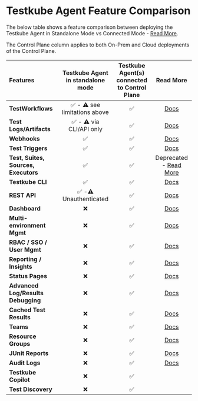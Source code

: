 # Testkube Agent Feature Comparison

The below table shows a feature comparison between deploying the Testkube Agent in Standalone Mode vs Connected Mode - [Read More](/articles/install/standalone-agent).

The Control Plane column applies to both On-Prem and Cloud deployments of the Control Plane.

| Features                             |       Testkube Agent <br/> in standalone mode        | Testkube Agent(s) <br/>connected to Control Plane |                       Read More                        |
|:-------------------------------------|:----------------------------------------------------:|:-------------------------------------------------:|:------------------------------------------------------:|
| **TestWorkflows**                    | :white_check_mark: - :warning: see limitations above |                :white_check_mark:                 |            [Docs](/articles/test-workflows)            |
| **Test Logs/Artifacts**              |   :white_check_mark: -  :warning: via CLI/API only   |                :white_check_mark:                 |          [Docs](/articles/logs-and-artifacts)          |
| **Webhooks**                         |                  :white_check_mark:                  |                :white_check_mark:                 |               [Docs](/articles/webhooks)               |
| **Test Triggers**                    |                  :white_check_mark:                  |                :white_check_mark:                 |         [Docs](/articles/triggering-overview)          |
| **Test, Suites, Sources, Executors** |                  :white_check_mark:                  |                :white_check_mark:                 |  Deprecated - [Read More](/articles/legacy-features)   |
| **Testkube CLI**                     |                  :white_check_mark:                  |                :white_check_mark:                 |                 [Docs](/articles/cli)                  |
| **REST API**                         |    :white_check_mark: -:warning: Unauthenticated     |                :white_check_mark:                 |               [Docs](/openapi/overview)                |
| **Dashboard**                        |                         :x:                          |                :white_check_mark:                 |      [Docs](/articles/testkube-dashboard-explore)      |
| **Multi-environment Mgmt**           |                         :x:                          |                :white_check_mark:                 | [Docs](/testkube-pro/articles/environment-management)  |
| **RBAC / SSO / User Mgmt**           |                         :x:                          |                :white_check_mark:                 | [Docs](/testkube-pro/articles/organization-management) |
| **Reporting / Insights**             |                         :x:                          |                :white_check_mark:                 |            [Docs](/articles/test-insights)             |
| **Status Pages**                     |                         :x:                          |                :white_check_mark:                 |      [Docs](/testkube-pro/articles/status-pages)       |
| **Advanced Log/Results Debugging**   |                         :x:                          |                :white_check_mark:                 |    [Docs](/testkube-pro/articles/log-highlighting)     |
| **Cached Test Results**              |                         :x:                          |                :white_check_mark:                 |     [Docs](/testkube-pro/articles/cached-results)      |
| **Teams**                            |                         :x:                          |                :white_check_mark:                 |                [Docs](/articles/teams)                 |
| **Resource Groups**                  |                         :x:                          |                :white_check_mark:                 |           [Docs](/articles/resource-groups)            |
| **JUnit Reports**                    |                         :x:                          |                :white_check_mark:                 |        [Docs](/articles/test-workflows-reports)        |
| **Audit Logs**                       |                         :x:                          |                :white_check_mark:                 |       [Docs](/testkube-pro/articles/audit-logs)        |
| **Testkube Copilot**                 |                         :x:                          |                :white_check_mark:                 |                                                        |
| **Test Discovery**                   |                         :x:                          |                :white_check_mark:                 |                                                        |
